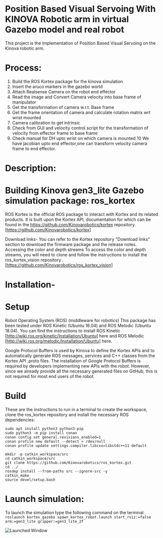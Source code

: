 # Position Based Visual Servoing With KINOVA Robotic arm in virtual Gazebo model and real robot

This project is the implementation of Position Based Visual Servoing on the Kinova robotic arm. 

# Process: 
1. Build the ROS Kortex package for the kinova simulation
2. Insert the aruco markers in the gazebo world
3. Attach Realsense Camera on the robot end effector
4. Read the image and Convert Camera velocity into base frame of manipulator
5. Get the transformation of camera w.r.t. Base frame 
6. Get the frame orientation of camera and calculate rotation matrix wrt wrist mounted
7. Camera calibration to get intrinsic
8. Check from GUI and velocity control script for the transformation of velocity from effector frame to base frame
9. Check manual for DH upto wrist on which camera is mounted
10 We have jacobian upto end effector,one can transform velocity camera frame to end effector.

# Description:
# Building Kinova gen3_lite Gazebo simulation package: ros_kortex
ROS Kortex is the official ROS package to interact with Kortex and its related products. It is built upon the Kortex API, documentation for which can be found in the https://github.com/Kinovarobotics/kortex repository.
[https://github.com/Kinovarobotics/kortex]

Download links-
You can refer to the Kortex repository "Download links" section to download the firmware package and the release notes.
Accessing the color and depth streams
To access the color and depth streams, you will need to clone and follow the instructions to install the ros_kortex_vision repository .
[https://github.com/Kinovarobotics/ros_kortex_vision]


# Installation-
# Setup
Robot Operating System (ROS) (middleware for robotics)
This package has been tested under ROS Kinetic (Ubuntu 16.04) and ROS Melodic (Ubuntu 18.04). You can find the instructions to install ROS Kinetic [http://wiki.ros.org/kinetic/Installation/Ubuntu] here and ROS Melodic [http://wiki.ros.org/melodic/Installation/Ubuntu] here.

Google Protocol Buffers is used by Kinova to define the Kortex APIs and to automatically generate ROS messages, services and C++ classes from the Kortex API .proto files. 
The installation of Google Protocol Buffers is required by developers implementing new APIs with the robot. However, since we already provide all the necessary generated files on GitHub, this is not required for most end users of the robot.
# Build
These are the instructions to run in a terminal to create the workspace, clone the ros_kortex repository and install the necessary ROS dependencies:

```
sudo apt install python3 python3-pip
sudo python3 -m pip install conan
conan config set general.revisions_enabled=1
conan profile new default --detect > /dev/null
conan profile update settings.compiler.libcxx=libstdc++11 default

mkdir -p catkin_workspace/src
cd catkin_workspace/src
git clone https://github.com/Kinovarobotics/ros_kortex.git
cd ../
rosdep install --from-paths src --ignore-src -y
catkin_make
source devel/setup.bash

```

# Launch simulation:
To launch the simulation type the following command on the terminal
``` roslaunch kortex_gazebo spawn_kortex_robot.launch start_rviz:=false arm:=gen3_lite gripper:=gen3_lite_2f```

![Launched Window](pbvs_kinova_gazebo/pbvs.png)
